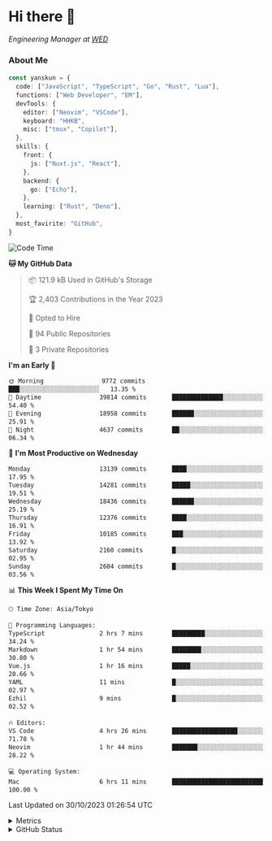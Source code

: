 # Hi there&nbsp;:wave:

<!-- ![Alt text](https://spotify-recently-played-readme.vercel.app/api?user=31kynbuubkiu3r4qh4hjuaglhfay) -->

_Engineering Manager at [WED](https://github.com/wedinc)_

### About Me

```ts
const yanskun = {
  code: ["JavaScript", "TypeScript", "Go", "Rust", "Lua"],
  functions: ["Web Developer", "EM"],
  devTools: {
    editor: ["Neovim", "VSCode"],
    keyboard: "HHKB",
    misc: ["tmux", "Copilot"],
  },
  skills: {
    front: {
      js: ["Nuxt.js", "React"],
    },
    backend: {
      go: ["Echo"],
    },
    learning: ["Rust", "Deno"],
  },
  most_favirite: "GitHub",
}
```

<!--START_SECTION:waka-->
![Code Time](http://img.shields.io/badge/Code%20Time-525%20hrs%2036%20mins-blue)

**🐱 My GitHub Data** 

> 📦 121.9 kB Used in GitHub's Storage 
 > 
> 🏆 2,403 Contributions in the Year 2023
 > 
> 💼 Opted to Hire
 > 
> 📜 94 Public Repositories 
 > 
> 🔑 3 Private Repositories 
 > 
**I'm an Early 🐤** 

```text
🌞 Morning                9772 commits        ███░░░░░░░░░░░░░░░░░░░░░░   13.35 % 
🌆 Daytime                39814 commits       ██████████████░░░░░░░░░░░   54.40 % 
🌃 Evening                18958 commits       ██████░░░░░░░░░░░░░░░░░░░   25.91 % 
🌙 Night                  4637 commits        ██░░░░░░░░░░░░░░░░░░░░░░░   06.34 % 
```
📅 **I'm Most Productive on Wednesday** 

```text
Monday                   13139 commits       ████░░░░░░░░░░░░░░░░░░░░░   17.95 % 
Tuesday                  14281 commits       █████░░░░░░░░░░░░░░░░░░░░   19.51 % 
Wednesday                18436 commits       ██████░░░░░░░░░░░░░░░░░░░   25.19 % 
Thursday                 12376 commits       ████░░░░░░░░░░░░░░░░░░░░░   16.91 % 
Friday                   10185 commits       ███░░░░░░░░░░░░░░░░░░░░░░   13.92 % 
Saturday                 2160 commits        █░░░░░░░░░░░░░░░░░░░░░░░░   02.95 % 
Sunday                   2604 commits        █░░░░░░░░░░░░░░░░░░░░░░░░   03.56 % 
```


📊 **This Week I Spent My Time On** 

```text
🕑︎ Time Zone: Asia/Tokyo

💬 Programming Languages: 
TypeScript               2 hrs 7 mins        █████████░░░░░░░░░░░░░░░░   34.24 % 
Markdown                 1 hr 54 mins        ████████░░░░░░░░░░░░░░░░░   30.80 % 
Vue.js                   1 hr 16 mins        █████░░░░░░░░░░░░░░░░░░░░   20.66 % 
YAML                     11 mins             █░░░░░░░░░░░░░░░░░░░░░░░░   02.97 % 
Ezhil                    9 mins              █░░░░░░░░░░░░░░░░░░░░░░░░   02.52 % 

🔥 Editors: 
VS Code                  4 hrs 26 mins       ██████████████████░░░░░░░   71.78 % 
Neovim                   1 hr 44 mins        ███████░░░░░░░░░░░░░░░░░░   28.22 % 

💻 Operating System: 
Mac                      6 hrs 11 mins       █████████████████████████   100.00 % 
```


 Last Updated on 30/10/2023 01:26:54 UTC
<!--END_SECTION:waka-->

<details>
  <summary>Metrics</summary>
  <img src="https://github.com/yanskun/yanskun/blob/main/github-metrics.svg" alt="Metrics">
</details>

<details>
  <summary>GitHub Status</summary>
  <picture>
    <source media="(prefers-color-scheme: dark)" srcset="https://raw.githubusercontent.com/yanskun/yanskun/master/profile-summary-card-output/nord_dark/0-profile-details.svg">
   <img src="https://raw.githubusercontent.com/yanskun/yanskun/master/profile-summary-card-output/default/0-profile-details.svg">
  </picture>
  <br>
  <picture>
    <source media="(prefers-color-scheme: dark)" srcset="https://raw.githubusercontent.com/yanskun/yanskun/master/profile-summary-card-output/nord_dark/1-repos-per-language.svg">
   <img src="https://raw.githubusercontent.com/yanskun/yanskun/master/profile-summary-card-output/default/1-repos-per-language.svg">
  </picture>
  <picture>
    <source media="(prefers-color-scheme: dark)" srcset="https://raw.githubusercontent.com/yanskun/yanskun/master/profile-summary-card-output/nord_dark/2-most-commit-language.svg">
   <img src="https://raw.githubusercontent.com/yanskun/yanskun/master/profile-summary-card-output/default/2-most-commit-language.svg">
  </picture>
  <br>
  <picture>
    <source media="(prefers-color-scheme: dark)" srcset="https://raw.githubusercontent.com/yanskun/yanskun/master/profile-summary-card-output/nord_dark/3-stats.svg">
   <img src="https://raw.githubusercontent.com/yanskun/yanskun/master/profile-summary-card-output/default/3-stats.svg">
  </picture>
  <picture>
    <source media="(prefers-color-scheme: dark)" srcset="https://raw.githubusercontent.com/yanskun/yanskun/master/profile-summary-card-output/nord_dark/4-productive-time.svg">
   <img src="https://raw.githubusercontent.com/yanskun/yanskun/master/profile-summary-card-output/default/4-productive-time.svg">
  </picture>
</details>
